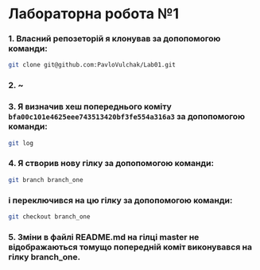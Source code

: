# **Лабораторна робота №1**

### 1. Власний репозеторій я клонував за допопомогою команди:
```sh
git clone git@github.com:PavloVulchak/Lab01.git
``` 

### 2. ~

### 3. Я визначив хеш попереднього коміту `bfa00c101e4625eee743513420bf3fe554a316a3` за допопомогою команди:
```sh
git log
``` 

### 4. Я створив нову гілку за допопомогою команди:
```sh
git branch branch_one
``` 
### і переключився на цю гілку за допопомогою команди:
```sh
git checkout branch_one
``` 

### 5. Зміни в файлі README.md на гілці master не відображаються томущо попередній коміт виконувався на гілку branch_one.